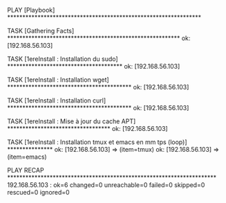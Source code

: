 
PLAY [Playbook] ****************************************************************

TASK [Gathering Facts] *********************************************************
ok: [192.168.56.103]

TASK [1ereInstall : Installation du sudo] **************************************
ok: [192.168.56.103]

TASK [1ereInstall : Installation wget] *****************************************
ok: [192.168.56.103]

TASK [1ereInstall : Installation curl] *****************************************
ok: [192.168.56.103]

TASK [1ereInstall : Mise à jour du cache APT] **********************************
ok: [192.168.56.103]

TASK [1ereInstall : Installation tmux et emacs en mm tps (loop)] ***************
ok: [192.168.56.103] => (item=tmux)
ok: [192.168.56.103] => (item=emacs)

PLAY RECAP *********************************************************************
192.168.56.103             : ok=6    changed=0    unreachable=0    failed=0    skipped=0    rescued=0    ignored=0   


